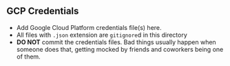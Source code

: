 ## GCP Credentials

- Add Google Cloud Platform credentials file(s) here.
- All files with `.json` extension are `gitignore`d in this directory
- **DO NOT** commit the credentials files. Bad things usually happen when
  someone does that, getting mocked by friends and coworkers being one of them.

